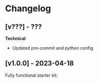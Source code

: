 # Changelog

## [v???] - ???

**Technical**

- Updated pre-commit and python config

## [v1.0.0] - 2023-04-18

Fully functional starter kit.
